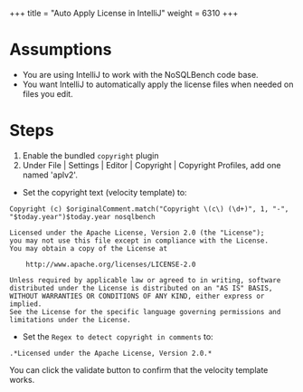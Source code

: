 +++
title = "Auto Apply License in IntelliJ"
weight = 6310
+++

# Assumptions

- You are using IntelliJ to work with the NoSQLBench code base.
- You want IntelliJ to automatically apply the license files when needed on files you edit.

# Steps

1. Enable the bundled `copyright` plugin
2. Under File | Settings | Editor | Copyright | Copyright Profiles, add one named 'aplv2'.

- Set the copyright text (velocity template) to:
```
Copyright (c) $originalComment.match("Copyright \(c\) (\d+)", 1, "-", "$today.year")$today.year nosqlbench

Licensed under the Apache License, Version 2.0 (the "License");
you may not use this file except in compliance with the License.
You may obtain a copy of the License at

    http://www.apache.org/licenses/LICENSE-2.0

Unless required by applicable law or agreed to in writing, software
distributed under the License is distributed on an "AS IS" BASIS,
WITHOUT WARRANTIES OR CONDITIONS OF ANY KIND, either express or implied.
See the License for the specific language governing permissions and
limitations under the License.
```

- Set the `Regex to detect copyright in comments` to:
```
.*Licensed under the Apache License, Version 2.0.*
```

You can click the validate button to confirm that the velocity template works.

# 
